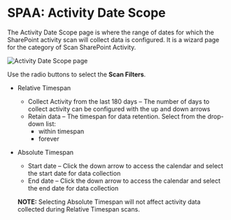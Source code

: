 # SPAA: Activity Date Scope

The Activity Date Scope page is where the range of dates for which the SharePoint activity scan will
collect data is configured. It is a wizard page for the category of Scan SharePoint Activity.

![Activity Date Scope page](/img/product_docs/accessanalyzer/admin/datacollector/spaa/activitydatescope.webp)

Use the radio buttons to select the **Scan Filters**.

- Relative Timespan
  - Collect Activity from the last 180 days – The number of days to collect activity can be
    configured with the up and down arrows
  - Retain data – The timespan for data retention. Select from the drop-down list:
    - within timespan
    - forever
- Absolute Timespan

  - Start date – Click the down arrow to access the calendar and select the start date for data
    collection
  - End date – Click the down arrow to access the calendar and select the end date for data
    collection

  **NOTE:** Selecting Absolute Timespan will not affect activity data collected during Relative
  Timespan scans.
